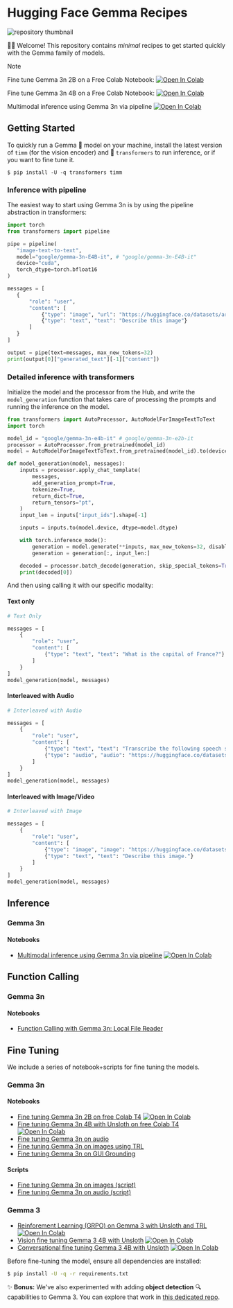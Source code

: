 # Hugging Face Gemma Recipes

![repository thumbnail](../assets/thumbnail.png)

🤗💎 Welcome! This repository contains *minimal* recipes to get started quickly with the Gemma family of models.

> [!Note]
> Fine tune Gemma 3n 2B on a Free Colab Notebook: <a href="https://colab.research.google.com/github/huggingface/huggingface-gemma-recipes/blob/main/notebooks/fine_tune_gemma3n_on_t4.ipynb"><img src="https://colab.research.google.com/assets/colab-badge.svg" alt="Open In Colab"></a>
>
> Fine tune Gemma 3n 4B on a Free Colab Notebook: <a href="https://colab.research.google.com/github/huggingface/huggingface-gemma-recipes/blob/main/notebooks/Gemma3N_(4B)-Conversational.ipynb"><img src="https://colab.research.google.com/assets/colab-badge.svg" alt="Open In Colab"></a>
>
> Multimodal inference using Gemma 3n via pipeline <a href="https://colab.research.google.com/github/huggingface/huggingface-gemma-recipes/blob/main/notebooks/gemma3n_inference_via_pipeline.ipynb"><img src="https://colab.research.google.com/assets/colab-badge.svg" alt="Open In Colab"></a>


## Getting Started

To quickly run a Gemma 💎 model on your machine, install the latest version of `timm` (for the vision encoder) and 🤗 `transformers` to run inference, or if you want to fine tune it.

```shell
$ pip install -U -q transformers timm
```

### Inference with pipeline

The easiest way to start using Gemma 3n is by using the pipeline abstraction in transformers:

```python
import torch
from transformers import pipeline

pipe = pipeline(
   "image-text-to-text",
   model="google/gemma-3n-E4B-it", # "google/gemma-3n-E4B-it"
   device="cuda",
   torch_dtype=torch.bfloat16
)

messages = [
   {
       "role": "user",
       "content": [
           {"type": "image", "url": "https://huggingface.co/datasets/ariG23498/demo-data/resolve/main/airplane.jpg"},
           {"type": "text", "text": "Describe this image"}
       ]
   }
]

output = pipe(text=messages, max_new_tokens=32)
print(output[0]["generated_text"][-1]["content"])
```

### Detailed inference with transformers

Initialize the model and the processor from the Hub, and write the `model_generation` function that takes care of processing the prompts and running the inference on the model.

```python
from transformers import AutoProcessor, AutoModelForImageTextToText
import torch

model_id = "google/gemma-3n-e4b-it" # google/gemma-3n-e2b-it
processor = AutoProcessor.from_pretrained(model_id)
model = AutoModelForImageTextToText.from_pretrained(model_id).to(device)

def model_generation(model, messages):
    inputs = processor.apply_chat_template(
        messages,
        add_generation_prompt=True,
        tokenize=True,
        return_dict=True,
        return_tensors="pt",
    )
    input_len = inputs["input_ids"].shape[-1]

    inputs = inputs.to(model.device, dtype=model.dtype)

    with torch.inference_mode():
        generation = model.generate(**inputs, max_new_tokens=32, disable_compile=False)
        generation = generation[:, input_len:]

    decoded = processor.batch_decode(generation, skip_special_tokens=True)
    print(decoded[0])
```

And then using calling it with our specific modality:

#### Text only

```python
# Text Only

messages = [
    {
        "role": "user",
        "content": [
            {"type": "text", "text": "What is the capital of France?"}
        ]
    }
]
model_generation(model, messages)
```

#### Interleaved with Audio

```python
# Interleaved with Audio

messages = [
    {
        "role": "user",
        "content": [
            {"type": "text", "text": "Transcribe the following speech segment in English:"},
            {"type": "audio", "audio": "https://huggingface.co/datasets/ariG23498/demo-data/resolve/main/speech.wav"},
        ]
    }
]
model_generation(model, messages)
```

#### Interleaved with Image/Video

```python
# Interleaved with Image

messages = [
    {
        "role": "user",
        "content": [
            {"type": "image", "image": "https://huggingface.co/datasets/ariG23498/demo-data/resolve/main/airplane.jpg"},
            {"type": "text", "text": "Describe this image."}
        ]
    }
]
model_generation(model, messages)
```

## Inference

### Gemma 3n

#### Notebooks

* [Multimodal inference using Gemma 3n via pipeline](/notebooks/gemma3n_inference_via_pipeline.ipynb) <a href="https://colab.research.google.com/github/huggingface/huggingface-gemma-recipes/blob/main/notebooks/gemma3n_inference_via_pipeline.ipynb"><img src="https://colab.research.google.com/assets/colab-badge.svg" alt="Open In Colab"></a>

## Function Calling

### Gemma 3n

#### Notebooks

* [Function Calling with Gemma 3n: Local File Reader](/notebooks/Gemma_3n_Function_Calling_document_summarizer.ipynb)

## Fine Tuning

We include a series of notebook+scripts for fine tuning the models.

### Gemma 3n

#### Notebooks

* [Fine tuning Gemma 3n 2B on free Colab T4](/notebooks/fine_tune_gemma3n_on_t4.ipynb) <a href="https://colab.research.google.com/github/huggingface/huggingface-gemma-recipes/blob/main/notebooks/fine_tune_gemma3n_on_t4.ipynb"><img src="https://colab.research.google.com/assets/colab-badge.svg" alt="Open In Colab"></a>
* [Fine tuning Gemma 3n 4B with Unsloth on free Colab T4](/notebooks/Gemma3N_(4B)-Conversational.ipynb) <a href="https://colab.research.google.com/github/huggingface/huggingface-gemma-recipes/blob/main/notebooks/Gemma3N_(4B)-Conversational.ipynb"><img src="https://colab.research.google.com/assets/colab-badge.svg" alt="Open In Colab"></a>
* [Fine tuning Gemma 3n on audio](/notebooks/fine_tune_gemma3n_on_audio.ipynb)
* [Fine tuning Gemma 3n on images using TRL](/scripts/ft_gemma3n_image_trl.py)
* [Fine tuning Gemma 3n on GUI Grounding](/notebooks/Gemma_3n_GUI_Finetune.ipynb)

#### Scripts

* [Fine tuning Gemma 3n on images (script)](/scripts/ft_gemma3n_image_vt.py)
* [Fine tuning Gemma 3n on audio (script)](/scripts/ft_gemma3n_audio_vt.py)

### Gemma 3
  
* [Reinforement Learning (GRPO) on Gemma 3 with Unsloth and TRL](/notebooks/Gemma3_(1B)-GRPO.ipynb) <a href="https://colab.research.google.com/github/huggingface/huggingface-gemma-recipes/blob/main/notebooks/Gemma3_(1B)-GRPO.ipynb"><img src="https://colab.research.google.com/assets/colab-badge.svg" alt="Open In Colab"></a>
* [Vision fine tuning Gemma 3 4B with Unsloth](/notebooks/Gemma3_(4B)-Vision.ipynb) <a href="https://colab.research.google.com/github/huggingface/huggingface-gemma-recipes/blob/main/notebooks/Gemma3_(4B)-Vision.ipynb"><img src="https://colab.research.google.com/assets/colab-badge.svg" alt="Open In Colab"></a>
* [Conversational fine tuning Gemma 3 4B with Unsloth](/notebooks/Gemma3_(4B).ipynb) <a href="https://colab.research.google.com/github/huggingface/huggingface-gemma-recipes/blob/main/notebooks/Gemma3_(4B).ipynb"><img src="https://colab.research.google.com/assets/colab-badge.svg" alt="Open In Colab"></a>

Before fine-tuning the model, ensure all dependencies are installed:

```bash
$ pip install -U -q -r requirements.txt
```

✨ **Bonus:** We've also experimented with adding **object detection** 🔍 capabilities to Gemma 3. You can explore that work in [this dedicated repo](https://github.com/ariG23498/gemma3-object-detection).

